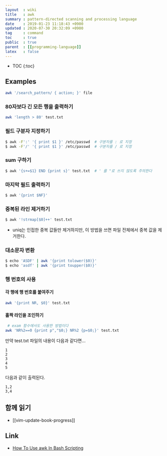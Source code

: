 ```yaml
---
layout  : wiki
title   : awk
summary : pattern-directed scanning and processing language
date    : 2019-01-23 11:18:43 +0900
updated : 2020-07-30 20:32:09 +0900
tag     : command
toc     : true
public  : true
parent  : [[programming-language]]
latex   : false
---
```

* TOC
{:toc}

## Examples

```sh
awk '/search_pattern/ { action; }' file
```

### 80자보다 긴 모든 행을 출력하기
```sh
awk 'length > 80' test.txt
```

### 필드 구분자 지정하기
```sh
$ awk -F':' '{ print $1 }' /etc/passwd  # 구분자를 : 로 지정
$ awk -F'/' '{ print $1 }' /etc/passwd  # 구분자를 / 로 지정
```

### sum 구하기
```sh
$ awk '{s+=$1} END {print s}' test.txt  # ' 를 "로 쓰지 않도록 주의한다
```

### 마지막 필드 출력하기
```sh
$ awk '{print $NF}'
```

### 중복된 라인 제거하기
```sh
$ awk '!strmap[$0]++' test.txt
```
* uniq는 인접한 중복 값들만 제거하지만, 이 방법을 쓰면 파일 전체에서 중복 값을 제거한다.

### 대소문자 변환
```sh
$ echo 'ASDF' | awk '{print tolower($0)}'
$ echo 'asdf' | awk '{print toupper($0)}'
```

### 행 번호의 사용
#### 각 행에 행 번호를 붙여주기
```sh
awk '{print NR, $0}' test.txt
```

#### 홀짝 라인을 조인하기
```sh
 # exam 함수에서도 사용한 방법이다
awk 'NR%2==0 {print p","$0;} NR%2 {p=$0;}' test.txt
```

만약 test.txt 파일의 내용이 다음과 같다면...

```
1
2
3
4
5
```

다음과 같이 출력된다.

```
1,2
3,4
```


## 함께 읽기
* [[vim-update-book-progress]]

## Link

* [How To Use awk In Bash Scripting](https://www.cyberciti.biz/faq/bash-scripting-using-awk/ )

